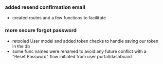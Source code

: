 
### added resend confirmation email
- created routes and a few functions to facilitate

### more secure forgot password
- retooled User model and added token checks to handle saving our token in the db
- some func names were renamed to avoid any future conflict with a "Reset Password" flow initiated from user portal/dashboard
